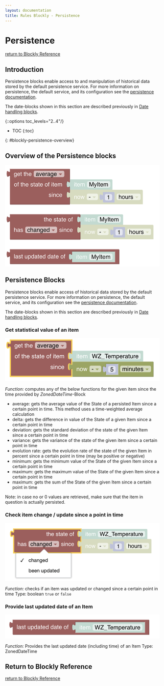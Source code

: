 ```yaml
---
layout: documentation
title: Rules Blockly - Persistence
---
```


# Persistence

[return to Blockly Reference](index.html#persistence)

## Introduction

Persistence blocks enable access to and manipulation of historical data stored by the default persistence service. For more information on persistence, the default service, and its configuration see the [persistence documentation](https://www.openhab.org/docs/configuration/persistence.html).

The date-blocks shown in this section are described previously in [Date handling blocks](https://community.openhab.org/t/blockly-reference/128785#date-handling-blocks-31).

{::options toc_levels="2..4"/}

- TOC
{:toc}

{: #blockly-persistence-overview}

## Overview of the Persistence blocks

![persistence](../images/blockly/blockly-persistence.png)

## Persistence Blocks

Persistence blocks enable access of historical data stored by the default persistence service. For more information on persistence, the default service, and its configuration see the [persistence documentation](https://www.openhab.org/docs/configuration/persistence.html).

The date-blocks shown in this section are described previously in [Date handling blocks](https://community.openhab.org/t/blockly-reference/128785#date-handling-blocks-31).

### Get statistical value of an item

![statistical-value](../images/blockly/blockly-persistence-get-statistical-value.png)

*Function:* computes any of the below functions for the given item since the time provided by *ZonedDateTime*-Block

- average: gets the average value of the State of a persisted Item since a certain point in time. This method uses a time-weighted average calculation
- delta: gets the difference in value of the State of a given Item since a certain point in time
- deviation: gets the standard deviation of the state of the given Item since a certain point in time
- variance: gets the variance of the state of the given item since a certain point in time
- evolution rate: gets the evolution rate of the state of the given Item in percent since a certain point in time (may be positive or negative)
- minimum: gets the minimum value of the State of the given Item since a certain point in time
- maximum: gets the maximum value of the State of the given Item since a certain point in time
- maximum: gets the sum of the State of the given Item since a certain point in time

Note:  in case no or 0 values are retrieved, make sure that the item in question is actually persisted.

### Check item change / update since a point in time

![item-change](../images/blockly/blockly-persistence-get-item-change.png)

*Function:* checks if an item was updated or changed since a certain point in time
Type: boolean `true` or `false`

### Provide last updated date of an Item

![item-updated-date](../images/blockly/blockly-persistence-updated-date.png)

*Function:* Provides the last updated date (including time) of an Item
Type: ZonedDateTime

## Return to Blockly Reference

[return to Blockly Reference](index.html#persistence)
